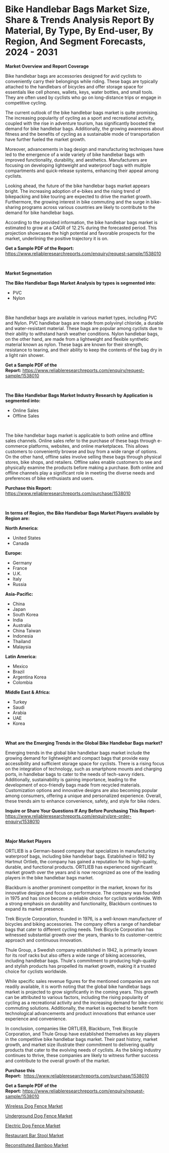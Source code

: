 <p><h1>Bike Handlebar Bags Market Size, Share & Trends Analysis Report By Material, By Type, By End-user, By Region, And Segment Forecasts, 2024 - 2031</h1></p><p><strong>Market Overview and Report Coverage</strong></p>
<p><p>Bike handlebar bags are accessories designed for avid cyclists to conveniently carry their belongings while riding. These bags are typically attached to the handlebars of bicycles and offer storage space for essentials like cell phones, wallets, keys, water bottles, and small tools. They are often used by cyclists who go on long-distance trips or engage in competitive cycling.</p><p>The current outlook of the bike handlebar bags market is quite promising. The increasing popularity of cycling as a sport and recreational activity, coupled with the rise in adventure tourism, has significantly boosted the demand for bike handlebar bags. Additionally, the growing awareness about fitness and the benefits of cycling as a sustainable mode of transportation have further fueled the market growth.</p><p>Moreover, advancements in bag design and manufacturing techniques have led to the emergence of a wide variety of bike handlebar bags with improved functionality, durability, and aesthetics. Manufacturers are focusing on developing lightweight and waterproof bags with multiple compartments and quick-release systems, enhancing their appeal among cyclists.</p><p>Looking ahead, the future of the bike handlebar bags market appears bright. The increasing adoption of e-bikes and the rising trend of bikepacking and bike touring are expected to drive the market growth. Furthermore, the growing interest in bike commuting and the surge in bike-sharing programs across various countries are likely to contribute to the demand for bike handlebar bags.</p><p>According to the provided information, the bike handlebar bags market is estimated to grow at a CAGR of 12.2% during the forecasted period. This projection showcases the high potential and favorable prospects for the market, underlining the positive trajectory it is on.</p></p>
<p><strong>Get a Sample PDF of the Report:</strong> <a href="https://www.reliableresearchreports.com/enquiry/request-sample/1538010">https://www.reliableresearchreports.com/enquiry/request-sample/1538010</a></p>
<p>&nbsp;</p>
<p><strong>Market Segmentation</strong></p>
<p><strong>The Bike Handlebar Bags Market Analysis by types is segmented into:</strong></p>
<p><ul><li>PVC</li><li>Nylon</li></ul></p>
<p>&nbsp;</p>
<p><p>Bike handlebar bags are available in various market types, including PVC and Nylon. PVC handlebar bags are made from polyvinyl chloride, a durable and water-resistant material. These bags are popular among cyclists due to their ability to withstand harsh weather conditions. Nylon handlebar bags, on the other hand, are made from a lightweight and flexible synthetic material known as nylon. These bags are known for their strength, resistance to tearing, and their ability to keep the contents of the bag dry in a light rain shower.</p></p>
<p><strong>Get a Sample PDF of the Report:</strong>&nbsp;<a href="https://www.reliableresearchreports.com/enquiry/request-sample/1538010">https://www.reliableresearchreports.com/enquiry/request-sample/1538010</a></p>
<p>&nbsp;</p>
<p><strong>The Bike Handlebar Bags Market Industry Research by Application is segmented into:</strong></p>
<p><ul><li>Online Sales</li><li>Offline Sales</li></ul></p>
<p>&nbsp;</p>
<p><p>The bike handlebar bags market is applicable to both online and offline sales channels. Online sales refer to the purchase of these bags through e-commerce platforms, websites, and online marketplaces. This allows customers to conveniently browse and buy from a wide range of options. On the other hand, offline sales involve selling these bags through physical stores, bike shops, and retailers. Offline sales enable customers to see and physically examine the products before making a purchase. Both online and offline channels play a significant role in meeting the diverse needs and preferences of bike enthusiasts and users.</p></p>
<p><strong>Purchase this Report:</strong>&nbsp; <a href="https://www.reliableresearchreports.com/purchase/1538010">https://www.reliableresearchreports.com/purchase/1538010</a></p>
<p>&nbsp;</p>
<p><strong>In terms of Region, the Bike Handlebar Bags Market Players available by Region are:</strong></p>
<p>
    <p> <strong> North America: </strong>
        <ul>
            <li>United States</li>
            <li>Canada</li>
        </ul>
        </p> 
    <p> <strong> Europe: </strong>
        <ul>
            <li>Germany</li>
            <li>France</li>
            <li>U.K.</li>
            <li>Italy</li>
            <li>Russia</li>
        </ul>
        </p> 
    <p> <strong> Asia-Pacific: </strong>
        <ul>
            <li>China</li>
            <li>Japan</li>
            <li>South Korea</li>
            <li>India</li>
            <li>Australia</li>
            <li>China Taiwan</li>
            <li>Indonesia</li>
            <li>Thailand</li>
            <li>Malaysia</li>
        </ul>
        </p> 
    <p> <strong> Latin America: </strong>
        <ul>
            <li>Mexico</li>
            <li>Brazil</li>
            <li>Argentina Korea</li>
            <li>Colombia</li>
        </ul>
        </p> 
    <p> <strong> Middle East & Africa: </strong>
        <ul>
            <li>Turkey</li>
            <li>Saudi</li>
            <li>Arabia</li>
            <li>UAE</li>
            <li>Korea</li>
        </ul>
    </p>
    </p>
<p>&nbsp;</p>
<p><strong>What are the Emerging Trends in the Global Bike Handlebar Bags market?</strong></p>
<p><p>Emerging trends in the global bike handlebar bags market include the growing demand for lightweight and compact bags that provide easy accessibility and sufficient storage space for cyclists. There is a rising focus on the integration of technology, such as smartphone mounts and charging ports, in handlebar bags to cater to the needs of tech-savvy riders. Additionally, sustainability is gaining importance, leading to the development of eco-friendly bags made from recycled materials. Customization options and innovative designs are also becoming popular among consumers, offering a unique and personalized experience. Overall, these trends aim to enhance convenience, safety, and style for bike riders.</p></p>
<p><strong>Inquire or Share Your Questions If Any Before Purchasing This Report</strong>- <a href="https://www.reliableresearchreports.com/enquiry/pre-order-enquiry/1538010">https://www.reliableresearchreports.com/enquiry/pre-order-enquiry/1538010</a></p>
<p>&nbsp;</p>
<p><strong>Major Market Players</strong></p>
<p><p>ORTLIEB is a German-based company that specializes in manufacturing waterproof bags, including bike handlebar bags. Established in 1982 by Hartmut Ortlieb, the company has gained a reputation for its high-quality, durable, and functional products. ORTLIEB has experienced significant market growth over the years and is now recognized as one of the leading players in the bike handlebar bags market.</p><p>Blackburn is another prominent competitor in the market, known for its innovative designs and focus on performance. The company was founded in 1975 and has since become a reliable choice for cyclists worldwide. With a strong emphasis on durability and functionality, Blackburn continues to expand its market presence.</p><p>Trek Bicycle Corporation, founded in 1976, is a well-known manufacturer of bicycles and biking accessories. The company offers a range of handlebar bags that cater to different cycling needs. Trek Bicycle Corporation has witnessed substantial growth over the years, thanks to its customer-centric approach and continuous innovation.</p><p>Thule Group, a Swedish company established in 1942, is primarily known for its roof racks but also offers a wide range of biking accessories, including handlebar bags. Thule's commitment to producing high-quality and stylish products has propelled its market growth, making it a trusted choice for cyclists worldwide.</p><p>While specific sales revenue figures for the mentioned companies are not readily available, it is worth noting that the global bike handlebar bags market is projected to grow significantly in the coming years. This growth can be attributed to various factors, including the rising popularity of cycling as a recreational activity and the increasing demand for bike-centric commuting solutions. Additionally, the market is expected to benefit from technological advancements and product innovations that enhance user experience and convenience.</p><p>In conclusion, companies like ORTLIEB, Blackburn, Trek Bicycle Corporation, and Thule Group have established themselves as key players in the competitive bike handlebar bags market. Their past history, market growth, and market size illustrate their commitment to delivering quality products that cater to the evolving needs of cyclists. As the biking industry continues to thrive, these companies are likely to witness further success and contribute to the overall growth of the market.</p></p>
<p><strong>Purchase this Report:</strong>&nbsp;&nbsp;<a href="https://www.reliableresearchreports.com/purchase/1538010">https://www.reliableresearchreports.com/purchase/1538010</a></p>
<p></p>
<p><strong>Get a Sample PDF of the Report:</strong>&nbsp;<a href="https://www.reliableresearchreports.com/enquiry/request-sample/1538010">https://www.reliableresearchreports.com/enquiry/request-sample/1538010</a></p>
<p><p><a href="https://github.com/sougarounis/Market-Research-Report-List-1/blob/main/wireless-dog-fence-market.md">Wireless Dog Fence Market</a></p><p><a href="https://github.com/mohamedbakry57/Market-Research-Report-List-1/blob/main/underground-dog-fence-market.md">Underground Dog Fence Market</a></p><p><a href="https://github.com/laholand/Market-Research-Report-List-1/blob/main/electric-dog-fence-market.md">Electric Dog Fence Market</a></p><p><a href="https://github.com/bracarafogo/Market-Research-Report-List-1/blob/main/restaurant-bar-stool-market.md">Restaurant Bar Stool Market</a></p><p><a href="https://github.com/antony131rp/Market-Research-Report-List-1/blob/main/reconstituted-bamboo-market.md">Reconstituted Bamboo Market</a></p></p>